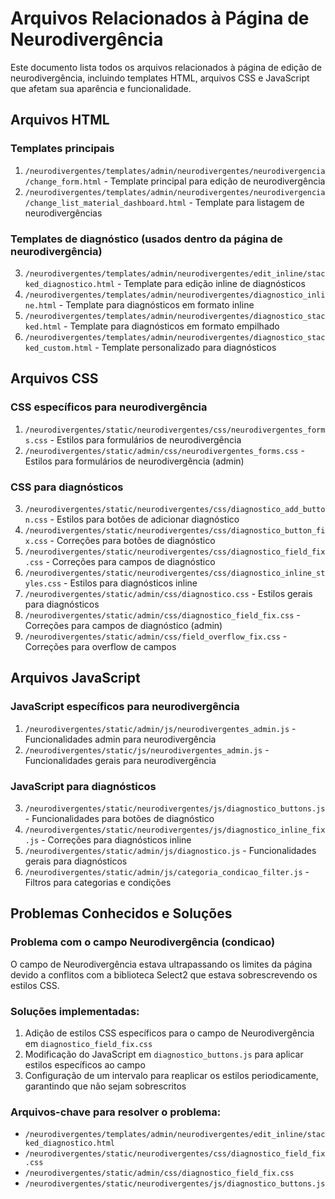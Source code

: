 # Arquivos Relacionados à Página de Neurodivergência

Este documento lista todos os arquivos relacionados à página de edição de neurodivergência, incluindo templates HTML, arquivos CSS e JavaScript que afetam sua aparência e funcionalidade.

## Arquivos HTML

### Templates principais
1. `/neurodivergentes/templates/admin/neurodivergentes/neurodivergencia/change_form.html` - Template principal para edição de neurodivergência
2. `/neurodivergentes/templates/admin/neurodivergentes/neurodivergencia/change_list_material_dashboard.html` - Template para listagem de neurodivergências

### Templates de diagnóstico (usados dentro da página de neurodivergência)
3. `/neurodivergentes/templates/admin/neurodivergentes/edit_inline/stacked_diagnostico.html` - Template para edição inline de diagnósticos
4. `/neurodivergentes/templates/admin/neurodivergentes/diagnostico_inline.html` - Template para diagnósticos em formato inline
5. `/neurodivergentes/templates/admin/neurodivergentes/diagnostico_stacked.html` - Template para diagnósticos em formato empilhado
6. `/neurodivergentes/templates/admin/neurodivergentes/diagnostico_stacked_custom.html` - Template personalizado para diagnósticos

## Arquivos CSS

### CSS específicos para neurodivergência
1. `/neurodivergentes/static/neurodivergentes/css/neurodivergentes_forms.css` - Estilos para formulários de neurodivergência
2. `/neurodivergentes/static/admin/css/neurodivergentes_forms.css` - Estilos para formulários de neurodivergência (admin)

### CSS para diagnósticos
3. `/neurodivergentes/static/neurodivergentes/css/diagnostico_add_button.css` - Estilos para botões de adicionar diagnóstico
4. `/neurodivergentes/static/neurodivergentes/css/diagnostico_button_fix.css` - Correções para botões de diagnóstico
5. `/neurodivergentes/static/neurodivergentes/css/diagnostico_field_fix.css` - Correções para campos de diagnóstico
6. `/neurodivergentes/static/neurodivergentes/css/diagnostico_inline_styles.css` - Estilos para diagnósticos inline
7. `/neurodivergentes/static/admin/css/diagnostico.css` - Estilos gerais para diagnósticos
8. `/neurodivergentes/static/admin/css/diagnostico_field_fix.css` - Correções para campos de diagnóstico (admin)
9. `/neurodivergentes/static/admin/css/field_overflow_fix.css` - Correções para overflow de campos

## Arquivos JavaScript

### JavaScript específicos para neurodivergência
1. `/neurodivergentes/static/admin/js/neurodivergentes_admin.js` - Funcionalidades admin para neurodivergência
2. `/neurodivergentes/static/js/neurodivergentes_admin.js` - Funcionalidades gerais para neurodivergência

### JavaScript para diagnósticos
3. `/neurodivergentes/static/neurodivergentes/js/diagnostico_buttons.js` - Funcionalidades para botões de diagnóstico
4. `/neurodivergentes/static/neurodivergentes/js/diagnostico_inline_fix.js` - Correções para diagnósticos inline
5. `/neurodivergentes/static/admin/js/diagnostico.js` - Funcionalidades gerais para diagnósticos
6. `/neurodivergentes/static/admin/js/categoria_condicao_filter.js` - Filtros para categorias e condições

## Problemas Conhecidos e Soluções

### Problema com o campo Neurodivergência (condicao)
O campo de Neurodivergência estava ultrapassando os limites da página devido a conflitos com a biblioteca Select2 que estava sobrescrevendo os estilos CSS.

### Soluções implementadas:
1. Adição de estilos CSS específicos para o campo de Neurodivergência em `diagnostico_field_fix.css`
2. Modificação do JavaScript em `diagnostico_buttons.js` para aplicar estilos específicos ao campo
3. Configuração de um intervalo para reaplicar os estilos periodicamente, garantindo que não sejam sobrescritos

### Arquivos-chave para resolver o problema:
- `/neurodivergentes/templates/admin/neurodivergentes/edit_inline/stacked_diagnostico.html`
- `/neurodivergentes/static/neurodivergentes/css/diagnostico_field_fix.css`
- `/neurodivergentes/static/admin/css/diagnostico_field_fix.css`
- `/neurodivergentes/static/neurodivergentes/js/diagnostico_buttons.js`
